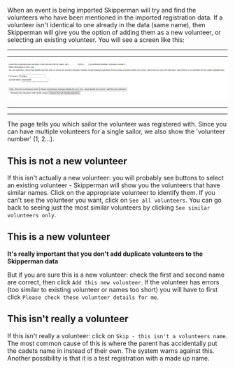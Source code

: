 When an event is being imported Skipperman will try and find the volunteers who have been mentioned in the imported registration data. If a volunteer isn't identical to one already in the data (same name), then Skipperman will give you the option of adding them as a new volunteer, or selecting an existing volunteer. You will see a screen like this:

***
***
![add_select_volunteer.png](/static/add_select_volunteer.png)
***
***

The page tells you which sailor the volunteer was registered with. Since you can have multiple volunteers for a single sailor, we also show the 'volunteer number' (1, 2...). 

## This is not a new volunteer

If this isn't actually a new volunteer: you will probably see buttons to select an existing volunteer - Skipperman will show you the volunteers that have similar names. Click on the appropriate volunteer to identify them. If you can't see the volunteer you want, click on `See all volunteers`. You can go back to seeing just the most similar volunteers by clicking `See similar volunteers only`.

## This is a new volunteer

**It's really important that you don't add duplicate volunteers to the Skipperman data**

But if you are sure this is a new volunteer: check the first and second name are correct, then click `Add this new volunteer`. If the volunteer has errors (too similar to existing volunteer or names too short) you will have to first click `Please check these volunteer details for me`.  

## This isn't really a volunteer

If this isn't really a volunteer: click on `Skip - this isn't a volunteers name`. The most common cause of this is where the parent has accidentally put the cadets name in instead of their own. The system warns against this. Another possibility is that it is a test registration with a made up name.
